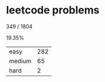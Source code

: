 # leetcode problems

349 / 1804

19.35%

|        |     |
| ------ | --- |
| easy   | 282  |
| medium | 65   |
| hard   | 2   |


